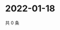 # 2022-01-18

共 0 条

<!-- BEGIN WEIBO -->
<!-- 最后更新时间 Tue Jan 18 2022 20:25:57 GMT+0800 (China Standard Time) -->

<!-- END WEIBO -->

